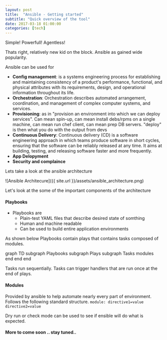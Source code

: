 ```yaml
---
layout: post
title:  "Ansible - Getting started"
subtitle: "Quick overview of the tool"
date: 2017-03-18 01:00:00
categories: [tech]
---
```


Simple! Powerfull! Agentless!

Thats right, relatively new kid on the block. Ansible as gained wide popularity. 

Ansible can be used for

 - **Config management**:  is a systems engineering process for establishing and maintaining consistency of a product's performance, functional, and physical attributes with its requirements, design, and operational information throughout its life.
 - **Orchestration**: Orchestration describes automated arrangement, coordination, and management of complex computer systems, and services.
 - **Provisioning**:  as in "provision an environment into which we can deploy services". Can mean spin-up, can mean install debs/rpms on a single machine, can mean run chef client, can mean prep DB servers. "deploy" is then what you do with the output from devs
 - **Continuous Delivery**: Continuous delivery (CD) is a software engineering approach in which teams produce software in short cycles, ensuring that the software can be reliably released at any time. It aims at building, testing, and releasing software faster and more frequently.
 - **App Delopyment**
 - **Security and complaince**

Lets take a look at the ansible architecture

![Ansible Architecure]({{ site.url }}/assets/ansible_architecture.png)

Let's look at the some of the important components of the architecture

#### Playbooks
- Playbooks are
   - Plain-test YAML files that describe desired state of somthing
   - Human and machine readable
   - Can be used to build entire application environments

As shown below Playbooks contain plays that contains tasks composed of modules.

<div class="mermaid">
  graph TD
  subgraph Playbooks
  subgraph Plays
  subgraph Tasks
   modules
  end
  end
  end
</div>

Tasks run sequentially. Tasks can trigger handlers that are run once at the end of plays.

#### Modules

Provided by ansible to help automate nearly every part of environment. Follows the following standard structure.
``` module: directive1=value directive2=value  ```

Dry run or check mode can be used to see if ensible will do what is expected.



#### More to come soon .. stay tuned..